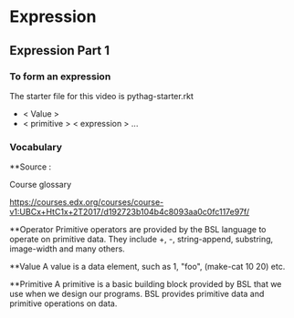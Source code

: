 # Expression
## Expression Part 1
### To form an expression
The starter file for this video is pythag-starter.rkt
* < Value >
* < primitive > < expression > ...

### Vocabulary
**Source : 

Course glossary

https://courses.edx.org/courses/course-v1:UBCx+HtC1x+2T2017/d192723b104b4c8093aa0c0fc117e97f/

**Operator
Primitive operators are provided by the BSL language to operate on primitive data. They include  +, -, string-append, substring, image-width and many others.

**Value
A value is a data element, such as 1, "foo", (make-cat 10 20) etc.

**Primitive
A primitive is a basic building block provided by BSL that we use when we design our programs. BSL provides primitive data and primitive operations on data.
  
